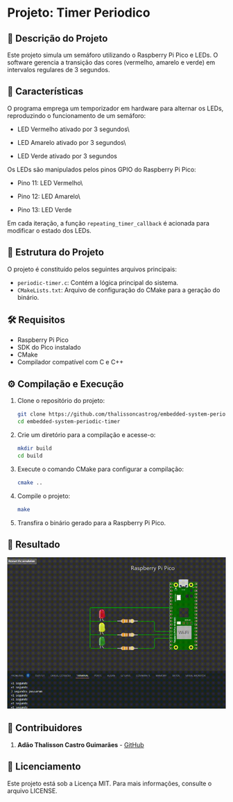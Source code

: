 # Projeto: Timer Periodico

## 📝 Descrição do Projeto

Este projeto simula um semáforo utilizando o Raspberry Pi Pico e LEDs. O software gerencia a transição das cores (vermelho, amarelo e verde) em intervalos regulares de 3 segundos.

## 🎯 Características

O programa emprega um temporizador em hardware para alternar os LEDs, reproduzindo o funcionamento de um semáforo:

- LED Vermelho ativado por 3 segundos\

- LED Amarelo ativado por 3 segundos\

- LED Verde ativado por 3 segundos

Os LEDs são manipulados pelos pinos GPIO do Raspberry Pi Pico:

- Pino 11: LED Vermelho\

- Pino 12: LED Amarelo\

- Pino 13: LED Verde

Em cada iteração, a função `repeating_timer_callback` é acionada para modificar o estado dos LEDs.

## 📂 Estrutura do Projeto

O projeto é constituído pelos seguintes arquivos principais:

- `periodic-timer.c`: Contém a lógica principal do sistema.
- `CMakeLists.txt`: Arquivo de configuração do CMake para a geração do binário.

## 🛠️ Requisitos

- Raspberry Pi Pico
- SDK do Pico instalado
- CMake
- Compilador compatível com C e C++

## ⚙️ Compilação e Execução

1. Clone o repositório do projeto:
   ```sh
   git clone https://github.com/thalissoncastrog/embedded-system-periodic-timer.git
   cd embedded-system-periodic-timer
   ```
2. Crie um diretório para a compilação e acesse-o:
   ```sh
   mkdir build
   cd build
   ```
3. Execute o comando CMake para configurar a compilação:
   ```sh
   cmake ..
   ```
4. Compile o projeto:
   ```sh
   make
   ```
5. Transfira o binário gerado para a Raspberry Pi Pico.

## 🎯 Resultado

![Semáforo (temporizador)](assets/images/repeating-timer-test.gif)

## 👥 Contribuidores

1. **Adão Thalisson Castro Guimarães** - [GitHub](https://github.com/thalissoncastrog)

## 📜 Licenciamento

Este projeto está sob a Licença MIT. Para mais informações, consulte o arquivo LICENSE.
